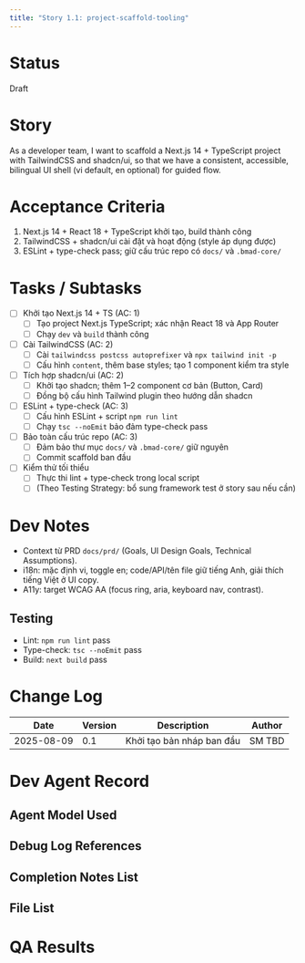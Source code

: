 ```yaml
---
title: "Story 1.1: project-scaffold-tooling"
---
```


# Status

Draft

# Story

As a developer team,
I want to scaffold a Next.js 14 + TypeScript project with TailwindCSS and shadcn/ui,
so that we have a consistent, accessible, bilingual UI shell (vi default, en optional) for guided flow.

# Acceptance Criteria

1. Next.js 14 + React 18 + TypeScript khởi tạo, build thành công
2. TailwindCSS + shadcn/ui cài đặt và hoạt động (style áp dụng được)
3. ESLint + type-check pass; giữ cấu trúc repo có `docs/` và `.bmad-core/`

# Tasks / Subtasks

- [ ] Khởi tạo Next.js 14 + TS (AC: 1)
  - [ ] Tạo project Next.js TypeScript; xác nhận React 18 và App Router
  - [ ] Chạy `dev` và `build` thành công

- [ ] Cài TailwindCSS (AC: 2)
  - [ ] Cài `tailwindcss postcss autoprefixer` và `npx tailwind init -p`
  - [ ] Cấu hình `content`, thêm base styles; tạo 1 component kiểm tra style

- [ ] Tích hợp shadcn/ui (AC: 2)
  - [ ] Khởi tạo shadcn; thêm 1–2 component cơ bản (Button, Card)
  - [ ] Đồng bộ cấu hình Tailwind plugin theo hướng dẫn shadcn

- [ ] ESLint + type-check (AC: 3)
  - [ ] Cấu hình ESLint + script `npm run lint`
  - [ ] Chạy `tsc --noEmit` bảo đảm type-check pass

- [ ] Bảo toàn cấu trúc repo (AC: 3)
  - [ ] Đảm bảo thư mục `docs/` và `.bmad-core/` giữ nguyên
  - [ ] Commit scaffold ban đầu

- [ ] Kiểm thử tối thiểu
  - [ ] Thực thi lint + type-check trong local script
  - [ ] (Theo Testing Strategy: bổ sung framework test ở story sau nếu cần)

# Dev Notes

- Context từ PRD `docs/prd/` (Goals, UI Design Goals, Technical Assumptions).
- i18n: mặc định vi, toggle en; code/API/tên file giữ tiếng Anh, giải thích tiếng Việt ở UI copy.
- A11y: target WCAG AA (focus ring, aria, keyboard nav, contrast).

## Testing

- Lint: `npm run lint` pass
- Type-check: `tsc --noEmit` pass
- Build: `next build` pass

# Change Log

| Date       | Version | Description                | Author |
|------------|---------|----------------------------|--------|
| 2025-08-09 | 0.1     | Khởi tạo bản nháp ban đầu | SM TBD |

# Dev Agent Record

## Agent Model Used

## Debug Log References

## Completion Notes List

## File List

# QA Results


